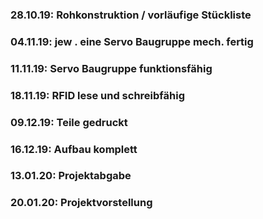 ### 28.10.19: Rohkonstruktion / vorläufige Stückliste

### 04.11.19: jew . eine Servo Baugruppe mech. fertig

### 11.11.19: Servo Baugruppe funktionsfähig

### 18.11.19: RFID lese und schreibfähig

### 09.12.19: Teile gedruckt

### 16.12.19: Aufbau komplett

### 13.01.20: Projektabgabe

### 20.01.20: Projektvorstellung
